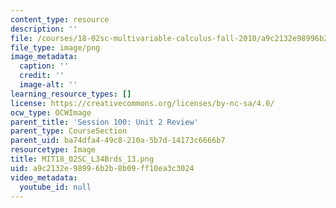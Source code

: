 ```yaml
---
content_type: resource
description: ''
file: /courses/18-02sc-multivariable-calculus-fall-2010/a9c2132e98996b2b8b09ff10ea3c3024_MIT18_02SC_L34Brds_13.png
file_type: image/png
image_metadata:
  caption: ''
  credit: ''
  image-alt: ''
learning_resource_types: []
license: https://creativecommons.org/licenses/by-nc-sa/4.0/
ocw_type: OCWImage
parent_title: 'Session 100: Unit 2 Review'
parent_type: CourseSection
parent_uid: ba74dfa4-49c8-210a-5b7d-14173c6666b7
resourcetype: Image
title: MIT18_02SC_L34Brds_13.png
uid: a9c2132e-9899-6b2b-8b09-ff10ea3c3024
video_metadata:
  youtube_id: null
---
```

